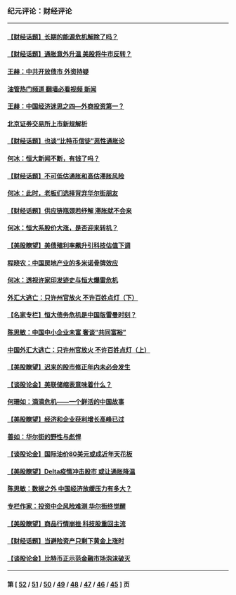 ### 纪元评论：财经评论
---
#### [【财经话题】长期的能源危机解除了吗？](../../pages/nsc1026/n13378041.md?11270330) 
#### [【财经话题】通胀意外升温 美股将牛市反转？](../../pages/nsc1026/n13370659.md?11270330) 
#### [王赫：中共开放债市 外资持疑](../../pages/nsc1026/n13366203.md?11270330) 
#### [油管热门频道 翻墙必看视频 新闻](ok?11270330)
#### [王赫：中国经济迷思之四—外商投资第一？](../../pages/nsc1026/n13354150.md?11270330) 
#### [北京证券交易所上市新规解析](../../pages/nsc1026/n13348292.md?11270330) 
#### [【财经话题】也谈“比特币信徒”恶性通胀论](../../pages/nsc1026/n13331972.md?11270330) 
#### [何冰：恒大新闻不断，有钱了吗？](../../pages/nsc1026/n13325002.md?11270330) 
#### [【财经话题】不可低估通胀和高估滞胀风险](../../pages/nsc1026/n13300505.md?11270330) 
#### [何冰：此时，老板们选择背弃华尔街朋友](../../pages/nsc1026/n13295291.md?11270330) 
#### [【财经话题】供应链瓶颈若纾解 滞胀就不会来](../../pages/nsc1026/n13286759.md?11270330) 
#### [何冰：恒大系股价大涨，是否迎来转机？](../../pages/nsc1026/n13276822.md?11270330) 
#### [【美股瞭望】美债殖利率飙升引科技估值下调](../../pages/nsc1026/n13267775.md?11270330) 
#### [程晓农：中国房地产业的多米诺骨牌效应](../../pages/nsc1026/n13259673.md?11270330) 
#### [何冰：透视许家印发迹史与恒大爆雷危机](../../pages/nsc1026/n13253937.md?11270330) 
#### [外汇大逃亡：只许州官放火 不许百姓点灯（下）](../../pages/nsc1026/n13245748.md?11270330) 
#### [【名家专栏】恒大债务危机是中国版雷曼时刻？](../../pages/nsc1026/n13242613.md?11270330) 
#### [陈思敏：中国中小企业未富 奢谈“共同富裕”](../../pages/nsc1026/n13241213.md?11270330) 
#### [中国外汇大逃亡：只许州官放火 不许百姓点灯（上）](../../pages/nsc1026/n13228773.md?11270330) 
#### [【美股瞭望】迟来的股市修正年内未必会发生](../../pages/nsc1026/n13223100.md?11270330) 
#### [【谈股论金】美联储缩表意味着什么？](../../pages/nsc1026/n13174610.md?11270330) 
#### [何珊如：滴滴危机——一个鲜活的中国故事](../../pages/nsc1026/n13151962.md?11270330) 
#### [【美股瞭望】经济和企业获利增长高峰已过](../../pages/nsc1026/n13134466.md?11270330) 
#### [善如：华尔街的野性与彪悍](../../pages/nsc1026/n13112664.md?11270330) 
#### [【谈股论金】国际油价80美元或成近年天花板](../../pages/nsc1026/n13108524.md?11270330) 
#### [【美股瞭望】Delta疫情冲击股市 或让通胀降温](../../pages/nsc1026/n13100297.md?11270330) 
#### [陈思敏：数据之外 中国经济放缓压力有多大？](../../pages/nsc1026/n13085576.md?11270330) 
#### [专栏作家：投资中企风险难测 华尔街终觉醒](../../pages/nsc1026/n13079366.md?11270330) 
#### [【美股瞭望】商品行情崩挫 科技股重回主流](../../pages/nsc1026/n13029798.md?11270330) 
#### [【财经话题】当避险资产只剩下黄金上涨时](../../pages/nsc1026/n12975626.md?11270330) 
#### [【谈股论金】比特币正示范金融市场泡沫破灭](../../pages/nsc1026/n12961769.md?11270330) 

---
#### 第 [ [52](./52.md?11270330) / [51](./51.md?11270330) / [50](./50.md?11270330) / [49](./49.md?11270330) / [48](./48.md?11270330) / [47](./47.md?11270330) / [46](./46.md?11270330) / [45](./45.md?11270330) ] 页
